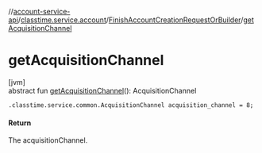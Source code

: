 //[account-service-api](../../../index.md)/[classtime.service.account](../index.md)/[FinishAccountCreationRequestOrBuilder](index.md)/[getAcquisitionChannel](get-acquisition-channel.md)

# getAcquisitionChannel

[jvm]\
abstract fun [getAcquisitionChannel](get-acquisition-channel.md)(): AcquisitionChannel

`.classtime.service.common.AcquisitionChannel acquisition_channel = 8;`

#### Return

The acquisitionChannel.

